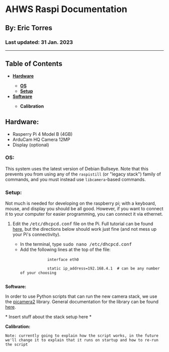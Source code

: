 # AHWS Raspi Documentation

## By: Eric Torres

### Last updated: 31 Jan. 2023

<hr>

## <b>Table of Contents</b>

<ul>
    <li><a href="#Hardware"><b>Hardware</b></a></li>
    <ul>
        <li><a href="#OS"><b>OS</b></a></li>
        <li><a href="#Setup"><b>Setup</b></a></li>
    </ul>
    <li><a href="#Software"><b>Software</b></a></li>
    <ul>
        <li><b>Calibration</b></li>
    </ul>
</ul>



<a id="Hardware"></a>

## <b>Hardware:</b>

<ul>
    <li>Rasperry Pi 4 Model B (4GB)</li>
    <li>ArduCam HQ Camera 12MP</li>
    <li>Display (optional)</li>
</ul>

<a id="OS"></a>

### <b>OS:</b>

This system uses the latest version of Debian Bullseye. Note that this prevents you from using any of the `raspistill` (or "legacy stack") family of commands, and you must instead use `libcamera`-based commands.

<a id="Setup"></a>

### Setup:

Not much is needed for developing on the raspberry pi; with a keyboard, mouse, and display you should be all good. However, if you want to connect it to your computer for easier programming, you can connect it via ethernet.

<ol>
    <li>Edit the <tt>/etc/dhcpcd.conf</tt> file on the Pi. Full tutorial can be found <a href="https://www.zagrosrobotics.com/shop/custom.aspx?recid=84">here</a>, but the directions below should work just fine (and not mess up your Pi's connectivity).</li>
    <ul>
        <li>In the terminal, type <tt>sudo nano /etc/dhcpcd.conf</tt></li>
        <li>Add the following lines at the top of the file:<br>
			<code>
            interface eth0<br>
            static ip_address=192.168.4.1  # can be any number of your choosing
            </code>
        </li>
    </ul>
</ol>



<a id="Software"></a>

<b>Software:</b>

In order to use Python scripts that can run the new camera stack, we use the <a href="https://github.com/raspberrypi/picamera2">picamera2</a> library. General documentation for the library can be found <a href="https://datasheets.raspberrypi.com/camera/picamera2-manual.pdf">here</a>.

\* Insert stuff about the stack setup here *

<b>Calibration:</b>

``` 
Note: currently going to explain how the script works, in the future we'll change it to explain that it runs on startup and how to re-run the script
```

